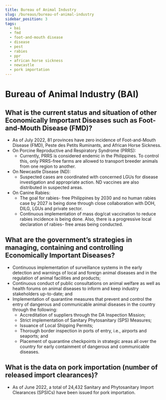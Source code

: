 ```yaml
---
title: Bureau of Animal Industry
slug: /bureaus/bureau-of-animal-industry
sidebar_position: 3
tags:
  - bai
  - fmd
  - foot-and-mouth disease
  - disease
  - pest
  - rabies
  - ppr
  - african horse sickness
  - newcastle
  - pork importation
---
```


# Bureau of Animal Industry (BAI)

## What is the current status and situation of other Economically Important Diseases such as Foot-and-Mouth Disease (FMD)?

- As of July 2022, 81 provinces have zero incidence of Foot-and-Mouth Disease (FMD), Peste des Petits Ruminants, and African Horse Sickness.
- On Porcine Reproductive and Respiratory Syndrome (PRRS): 
  - Currently, PRRS is considered endemic in the Philippines. To control this, only PRRS-free farms are allowed to transport breeder animals from one region to another.
- On Newcastle Disease (ND): 
  - Suspected cases are coordinated with concerned LGUs for disease investigation and appropriate action. ND vaccines are also distributed in suspected areas.
- On Canine Rabies: 
  - The goal for rabies- free Philippines by 2030 and no human rabies case by 2027 is being done through close collaboration with DOH, DILG, LGUs and private sector. 
  - Continuous implementation of mass dog/cat vaccination to reduce rabies incidence is being done. Also, there is a progressive local declaration of rabies- free areas being conducted.

## What are the government’s strategies in managing, containing and controlling Economically Important Diseases?

- Continuous implementation of surveillance systems in the early detection and warnings of local and foreign animal diseases and in the regulation of animal facilities and products;
- Continuous conduct of public consultations on animal welfare as well as health forums on animal diseases to inform and keep industry stakeholders up-to-date; and
- Implementation of quarantine measures that prevent and control the entry of dangerous and communicable animal diseases in the country through the following:
  - Accreditation of suppliers through the DA Inspection Mission;
  - Strict implementation of Sanitary Phytosanitary (SPS) Measures;
  - Issuance of Local Shipping Permits;
  - Thorough border inspection in ports of entry, i.e., airports and seaports; and
  - Placement of quarantine checkpoints in strategic areas all over the country for early containment of dangerous and communicable diseases.

## What is the data on pork importation (number of released import clearances)?

- As of June 2022, a total of 24,432 Sanitary and Phytosanitary Import Clearances (SPSICs) have been issued for pork importation.